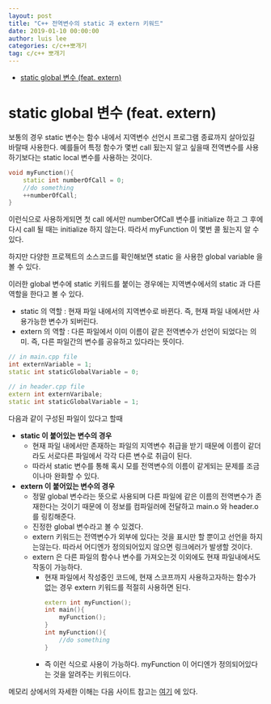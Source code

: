 ```yaml
---
layout: post
title: "C++ 전역변수의 static 과 extern 키워드"
date: 2019-01-10 00:00:00
author: luis lee
categories: c/c++뽀개기
tag: c/c++ 뽀개기
---
```

<!-- TOC -->

- [static global 변수 (feat. extern)](#static-global-변수-feat-extern)

<!-- /TOC -->
# static global 변수 (feat. extern)

보통의 경우 static 변수는 함수 내에서 지역변수 선언시 프로그램 종료까지 살아있길 바랄때 사용한다. 예를들어 특정 함수가 몇번 call 됬는지 알고 싶을때 전역변수를 사용하기보다는 static local 변수를 사용하는 것이다.

```cpp
void myFunction(){
    static int numberOfCall = 0;
    //do something
    ++numberOfCall;
}
```

이런식으로 사용하게되면 첫 call 에서만 numberOfCall 변수를 initialize 하고 그 후에 다시 call 될 때는 initialize 하지 않는다. 따라서 myFunction 이 몇번 콜 됬는지 알 수 있다.

하지만 다양한 프로젝트의 소스코드를 확인해보면 static 을 사용한 global variable 을 볼 수 있다.

이러한 global 변수에 static 키워드를 붙이는 경우에는 지역변수에서의 static 과 다른 역할을 한다고 볼 수 있다.

- static 의 역할 : 현재 파일 내에서의 지역변수로 바뀐다. 
즉, 현재 파일 내에서만 사용가능한 변수가 되버린다.
- extern 의 역할 : 다른 파일에서 이미 이름이 같은 전역변수가 선언이 되었다는 의미.
즉, 다른 파일간의 변수를 공유하고 있다라는 뜻이다.
```cpp
// in main.cpp file
int externVariable = 1;
static int staticGlobalVariable = 0;
```
```cpp
// in header.cpp file
extern int externVaribale;
static int staticGlobalVariable = 1;
```
다음과 같이 구성된 파일이 있다고 할때

- **static 이 붙어있는 변수의 경우**
    - 현재 파일 내에서만 존재하는 파일의 지역변수 취급을 받기 때문에 이름이 같더라도 서로다른 파일에서 각각 다른 변수로 취급이 된다.
    - 따라서 static 변수를 통해 혹시 모를 전역변수의 이름이 같게되는 문제를 조금이나마 완화할 수 있다.
- **extern 이 붙어있는 변수의 경우**
    - 정말 global 변수라는 뜻으로 사용되며 다른 파일에 같은 이름의 전역변수가 존재한다는 것이기 때문에 이 정보를 컴파일러에 전달하고 main.o 와 header.o 를 링킹해준다.
    - 진정한 global 변수라고 볼 수 있겠다.
    - extern 키워드는 전역변수가 외부에 있다는 것을 표시만 할 뿐이고 선언을 하지는않는다. 따라서 어디엔가 정의되어있지 않으면 링크에러가 발생할 것이다.
    - extern 은 다른 파일의 함수나 변수를 가져오는것 이외에도 현재 파일내에서도 작동이 가능하다.
        - 현재 파일에서 작성중인 코드에, 현재 스코프까지 사용하고자하는 함수가 없는 경우 extern 키워드를 적절히 사용하면 된다.
            ```cpp
            extern int myFunction();
            int main(){
            	myFunction();
            }
            int myFunction(){
            	//do something
            }
            ```
        - 즉 이런 식으로 사용이 가능하다. myFunction 이 어디엔가 정의되어있다는 것을 알려주는 키워드이다.

메모리 상에서의 자세한 이해는 다음 사이트 참고는 [여기](http://chfhrqnfrhc.tistory.com/entry/%EC%A0%84%EC%97%AD%EB%B3%80%EC%88%98%EC%99%80-%EC%A0%84%EC%A0%81%EB%B3%80%EC%88%98) 에 있다.